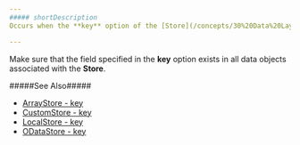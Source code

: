 ```yaml
---
##### shortDescription
Occurs when the **key** option of the [Store](/concepts/30%20Data%20Layer/5%20Data%20Layer/1%20Creating%20DataSource/3%20What%20Are%20Stores.md '/Documentation/Guide/Data_Layer/Data_Layer/#Creating_DataSource/What_Are_Stores') has an incorrect value.

---
```

Make sure that the field specified in the **key** option exists in all data objects associated with the **Store**.

#####See Also#####
- [ArrayStore - key](/api-reference/30%20Data%20Layer/Store/1%20Configuration/key.md '/Documentation/ApiReference/Data_Layer/ArrayStore/Configuration/#key')
- [CustomStore - key](/api-reference/30%20Data%20Layer/Store/1%20Configuration/key.md '/Documentation/ApiReference/Data_Layer/CustomStore/Configuration/#key')
- [LocalStore - key](/api-reference/30%20Data%20Layer/Store/1%20Configuration/key.md '/Documentation/ApiReference/Data_Layer/CustomStore/Configuration/#key')
- [ODataStore - key](/api-reference/30%20Data%20Layer/Store/1%20Configuration/key.md '/Documentation/ApiReference/Data_Layer/ODataStore/Configuration/#key')